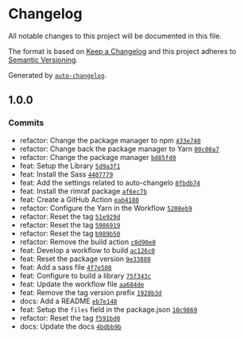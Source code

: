 # Changelog

All notable changes to this project will be documented in this file.

The format is based on [Keep a Changelog](https://keepachangelog.com/en/1.0.0/)
and this project adheres to [Semantic Versioning](https://semver.org/spec/v2.0.0.html).

Generated by [`auto-changelog`](https://github.com/CookPete/auto-changelog).

## 1.0.0

### Commits

- refactor: Change the package manager to npm [`433e740`](https://github.com/yushanwebdev/center-child/commit/433e74073577469a389601d9c33f9fb25d480203)
- refactor: Change back the package manager to Yarn [`00c00a7`](https://github.com/yushanwebdev/center-child/commit/00c00a74f310013d2afb786d7500536806ad1833)
- refactor: Change the package manager [`bd85fd0`](https://github.com/yushanwebdev/center-child/commit/bd85fd00ea1f60ec1885ef2b3699e64c7b8fc79b)
- feat: Setup the Library [`5d9a3f1`](https://github.com/yushanwebdev/center-child/commit/5d9a3f163665d41261d4ebfeeb00a9b6957e6801)
- feat: Install the Sass [`4407779`](https://github.com/yushanwebdev/center-child/commit/4407779e00c9c3bbf495635f90f25cc97df7907e)
- feat: Add the settings related to auto-changelo [`8fbdb74`](https://github.com/yushanwebdev/center-child/commit/8fbdb7495776c1b9453a9954ac43ba5066f64749)
- feat: Install the rimraf package [`af6ec7b`](https://github.com/yushanwebdev/center-child/commit/af6ec7bc7feedd2158c0e61e446333cbc99762c5)
- feat: Create a GitHub Action [`eab4180`](https://github.com/yushanwebdev/center-child/commit/eab418091dd1fdb6358fa98e64b431433b0131ac)
- refactor: Configure the Yarn in the Workflow [`5208eb9`](https://github.com/yushanwebdev/center-child/commit/5208eb98fc8030df4f0421da59b80519b5408565)
- refactor: Reset the tag [`51e929d`](https://github.com/yushanwebdev/center-child/commit/51e929dc78eb4c23a316fecba29a179bfb79e98e)
- refactor: Reset the tag [`5986919`](https://github.com/yushanwebdev/center-child/commit/5986919e39b8d752fb30bac50fa65f3eba092cbb)
- refactor: Reset the tag [`b989b50`](https://github.com/yushanwebdev/center-child/commit/b989b5022086b1f2ce2b6450b728470ae80ac5bf)
- refactor: Remove the build action [`c0d90e0`](https://github.com/yushanwebdev/center-child/commit/c0d90e070bae480152d055490e228fd1269e622c)
- feat: Develop a workflow to build [`ac126c0`](https://github.com/yushanwebdev/center-child/commit/ac126c0ffa448815a2af1de503997c8e3b43ed29)
- feat: Reset the package version [`9e33880`](https://github.com/yushanwebdev/center-child/commit/9e338800438a0e00664ed7ba37963612da71fd7a)
- feat: Add a sass file [`4f7e508`](https://github.com/yushanwebdev/center-child/commit/4f7e5082b3c1f7e2b6f6e9c12f9d3afb3f583e6d)
- feat: Configure to build a library [`75f343c`](https://github.com/yushanwebdev/center-child/commit/75f343c02691a4b9fa1594d24f96780147434c78)
- feat: Update the workflow file [`aa684de`](https://github.com/yushanwebdev/center-child/commit/aa684de3d881ecde8e2081fb61b073f28e8696d8)
- feat: Remove the tag version prefix [`1928b3d`](https://github.com/yushanwebdev/center-child/commit/1928b3df395c0f145c219f2d4fab04fd3d7925ca)
- docs: Add a README [`eb7e148`](https://github.com/yushanwebdev/center-child/commit/eb7e14869706290adb5d8b61151718669e3fc615)
- feat: Setup the `files` field in the package.json [`10c9869`](https://github.com/yushanwebdev/center-child/commit/10c986999bebad036bb8194c3caab7a286e347a7)
- refactor: Reset the tag [`f591bd0`](https://github.com/yushanwebdev/center-child/commit/f591bd05b3b22c0f09492a62f16da7c1425e999e)
- docs: Update the docs [`4bdbb9b`](https://github.com/yushanwebdev/center-child/commit/4bdbb9b54c7f3ebe776271aff53dda3d55439f61)
